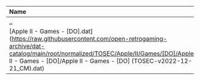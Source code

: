 |Name|Size|
|:---|---:|
|[..](../index.html)|DIR|
|[Apple II - Games - [DO].dat](https://raw.githubusercontent.com/open-retrogaming-archive/dat-catalog/main/root/normalized/TOSEC/Apple/II/Games/[DO]/Apple II - Games - [DO]/Apple II - Games - [DO] (TOSEC-v2022-12-21_CM).dat)|599804|
